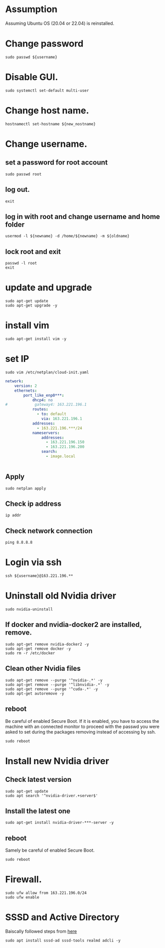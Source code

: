 # Assumption
Assuming Ubuntu OS (20.04 or 22.04) is reinstalled.

# Change password
```shell
sudo passwd ${username}
```

# Disable GUI.
```shell
sudo systemctl set-default multi-user
```

# Change host name.
```shell
hostnamectl set-hostname ${new_nostname}
```

# Change username.
## set a password for root account
```shell
sudo passwd root
```
## log out.
```shell
exit
```
## log in with root and change username and home folder
```shell
usermod -l ${newname} -d /home/${newname} -m ${oldname}
```
## lock root and exit
```shell
passwd -l root
exit
```

# update and upgrade
```shell
sudo apt-get update
sudo apt-get upgrade -y
```

# install vim
```shell
sudo apt-get install vim -y
```

# set IP
```shell
sudo vim /etc/netplan/cloud-init.yaml
```
```yaml
network:
    version: 2
    ethernets:
        port_like_enp0***:
            dhcp4: no
#            gateway4: 163.221.196.1
            routes:
              - to: default
                via: 163.221.196.1
            addresses:
              - 163.221.196.***/24
            nameservers:
                addresses:
                  - 163.221.196.150
                  - 163.221.196.200
                search:
                  - image.local
            
```
## Apply 
```shell
sudo netplan apply
```

## Check ip address
```shell 
ip addr
```

## Check network connection
```shell
ping 8.8.8.8
```

# Login via ssh
```shell
ssh ${username}@163.221.196.**
```

# Uninstall old Nvidia driver
```shell
sudo nvidia-uninstall
```
## If docker and nvidia-docker2 are installed, remove.
```shell
sudo apt-get remove nvidia-docker2 -y
sudo apt-get remove docker -y
sudo rm -r /etc/docker
```
## Clean other Nvidia files
```shell
sudo apt-get remove --purge '^nvidia-.*' -y
sudo apt-get remove --purge '^libnvidia-.*' -y
sudo apt-get remove --purge '^cuda-.*' -y
sudo apt-get autoremove -y
```

## reboot
Be careful of enabled Secure Boot.
If it is enabled, you have to access the machine with an connected monitor to proceed with the passwd you were asked to set during the packages removing instead of accessing by ssh.
```shell
sudo reboot
```

# Install new Nvidia driver
## Check latest version
```shell
sudo apt-get update
sudo apt search '^nvidia-driver.+server$'
```
## Install the latest one
```shell
sudo apt-get install nvidia-driver-***-server -y
```
## reboot
Samely be careful of enabled Secure Boot.
```shell
sudo reboot
```

# Firewall.
```shell
sudo ufw allow from 163.221.196.0/24
sudo ufw enable
```

# SSSD and Active Directory
Baiscally followed steps from [here](https://ubuntu.com/server/docs/service-sssd-ad)
```shell
sudo apt install sssd-ad sssd-tools realmd adcli -y
```
